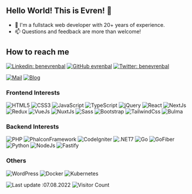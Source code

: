 ## Hello World! This is Evren! 👋

- 👋 I'm a fullstack web developer with 20+ years of experience.
- 📫 Questions and feedback are more than welcome!

## How to reach me
[![Linkedin: benevrenbal](https://img.shields.io/badge/-benevrenbal-0077B5?style=flat-rounded&logo=Linkedin&logoColor=white&link=https://www.linkedin.com/in/evrenbal)](https://www.linkedin.com/in/evrenbal/) [![GitHub evrenbal](https://img.shields.io/github/followers/evrenbal?label=follow&style=social)](http://github.com/evrenbal) [![Twitter: benevrenbal](https://img.shields.io/badge/-benevrenbal-1DA1F2?style=flat-rounded&logo=Twitter&logoColor=white&link=https://www.twitter.com/benevrenbal)](https://www.twitter.com/benevrenbal/)

[![Mail](https://img.shields.io/badge/-hello@evrenbal.com-white?style=flat-rounded&logoColor=white&link=mailto:hello@evrenbal.com)](mailto:hello@evrenbal.com)
[![Blog](https://img.shields.io/badge/-Blog%20-white?style=flat-rounded&link=https://www.evrenbal.com)](https://www.evrenbal.com/)

### Frontend Interests

![HTML5](https://img.shields.io/badge/-HTML5-black?style=flat-square&logo=html5&logoColor=E34F26)
![CSS3](https://img.shields.io/badge/-CSS3-black?style=flat-square&logo=css3&logoColor=1572B6)
![JavaScript](https://img.shields.io/badge/-JavaScript-black?style=flat-square&logo=javascript)
![TypeScript](https://img.shields.io/badge/-TypeScript-black?style=flat-square&logo=typescript)
![jQuery](https://img.shields.io/badge/-jQuery-black?style=flat-square&logo=jquery&logoColor=1572B6)
![React](https://img.shields.io/badge/-React-black?style=flat-square&logo=react)
![NextJs](https://img.shields.io/badge/-Next.Js-black?style=flat-square&logo=Next.js)
![Redux](https://img.shields.io/badge/-Redux-black?style=flat-square&logo=redux&logoColor=8946d6)
![VueJs](https://img.shields.io/badge/-Vue.Js-black?style=flat-square&logo=Vue.js)
![NuxtJs](https://img.shields.io/badge/-Nuxt.Js-black?style=flat-square&logo=Nuxt.js)
![Sass](https://img.shields.io/badge/-Sass-black?style=flat-square&logo=sass&logoColor=f252a2)
![Bootstrap](https://img.shields.io/badge/-Bootstrap-black?style=flat-square&logo=bootstrap&logoColor=751aff)
![TailwindCss](https://img.shields.io/badge/-TailwindCSS-black?style=flat-square&logo=TailwindCSS)
![Bulma](https://img.shields.io/badge/-Bulma-black?style=flat-square&logo=Bulma)

### Backend Interests

![PHP](https://img.shields.io/badge/-PHP-black?style=flat-square&logo=php)
![PhalconFramework](https://img.shields.io/badge/-Phalcon%20Framework-black?style=flat-square&logo=falcon)
![CodeIgniter](https://img.shields.io/badge/-CodeIgniter-black?style=flat-square&logo=Codeigniter)
![.NET7](https://img.shields.io/badge/-.NET%207.0-black)
![Go](https://img.shields.io/badge/-Go-black?style=flat-square&logo=Go)
![GoFiber](https://img.shields.io/badge/-GoFiber-black?style=flat-square&logo=Go)
![Python](https://img.shields.io/badge/-Python-black?style=flat-square&logo=Python)
![NodeJs](https://img.shields.io/badge/-NodeJS-black?style=flat-square&logo=Node.js)
![Fastify](https://img.shields.io/badge/-Fastify-black?style=flat-qaure&logo=Fastify)

### Others
![WordPress](https://img.shields.io/badge/-WordPress-black?style=flat-square&logo=WordPress)
![Docker](https://img.shields.io/badge/-Docker-black?style=flat-square&logo=Docker)
![Kubernetes](https://img.shields.io/badge/-Kubernetes-black?style=flat-square&logo=Kubernetes)

![Last update :07.08.2022](https://img.shields.io/badge/Last%20Update-02.01.2021-informational) ![Visitor Count](https://komarev.com/ghpvc/?username=evrenbal&color=red)
